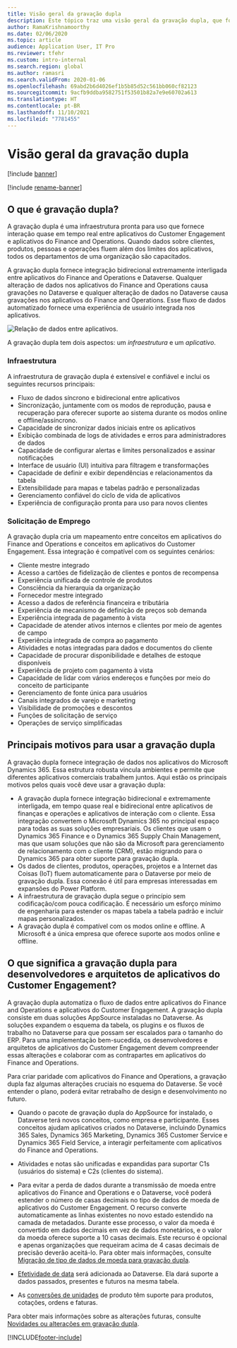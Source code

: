 ```yaml
---
title: Visão geral da gravação dupla
description: Este tópico traz uma visão geral da gravação dupla, que fornece interação quase em tempo real entre aplicativos do Customer Engagement e aplicativos do Finance and Operations.
author: RamaKrishnamoorthy
ms.date: 02/06/2020
ms.topic: article
audience: Application User, IT Pro
ms.reviewer: tfehr
ms.custom: intro-internal
ms.search.region: global
ms.author: ramasri
ms.search.validFrom: 2020-01-06
ms.openlocfilehash: 69abd2b6d4026ef1b5b85d52c561bb060cf82123
ms.sourcegitcommit: 9acfb9ddba9582751f53501b82a7e9e60702a613
ms.translationtype: HT
ms.contentlocale: pt-BR
ms.lasthandoff: 11/10/2021
ms.locfileid: "7781455"
---
```

# <a name="dual-write-overview"></a>Visão geral da gravação dupla

[!include [banner](../../includes/banner.md)]

[!include [rename-banner](~/includes/cc-data-platform-banner.md)]



## <a name="what-is-dual-write"></a>O que é gravação dupla?

A gravação dupla é uma infraestrutura pronta para uso que fornece interação quase em tempo real entre aplicativos do Customer Engagement e aplicativos do Finance and Operations. Quando dados sobre clientes, produtos, pessoas e operações fluem além dos limites dos aplicativos, todos os departamentos de uma organização são capacitados.

A gravação dupla fornece integração bidirecional extremamente interligada entre aplicativos do Finance and Operations e Dataverse. Qualquer alteração de dados nos aplicativos do Finance and Operations causa gravações no Dataverse e qualquer alteração de dados no Dataverse causa gravações nos aplicativos do Finance and Operations. Esse fluxo de dados automatizado fornece uma experiência de usuário integrada nos aplicativos.

![Relação de dados entre aplicativos.](media/dual-write-overview.jpg)

A gravação dupla tem dois aspectos: um *infraestrutura* e um *aplicativo*.

### <a name="infrastructure"></a>Infraestrutura

A infraestrutura de gravação dupla é extensível e confiável e inclui os seguintes recursos principais:

+ Fluxo de dados síncrono e bidirecional entre aplicativos
+ Sincronização, juntamente com os modos de reprodução, pausa e recuperação para oferecer suporte ao sistema durante os modos online e offline/assíncrono.
+ Capacidade de sincronizar dados iniciais entre os aplicativos
+ Exibição combinada de logs de atividades e erros para administradores de dados
+ Capacidade de configurar alertas e limites personalizados e assinar notificações
+ Interface de usuário (UI) intuitiva para filtragem e transformações
+ Capacidade de definir e exibir dependências e relacionamentos da tabela
+ Extensibilidade para mapas e tabelas padrão e personalizadas
+ Gerenciamento confiável do ciclo de vida de aplicativos
+ Experiência de configuração pronta para uso para novos clientes

### <a name="application"></a>Solicitação de Emprego

A gravação dupla cria um mapeamento entre conceitos em aplicativos do Finance and Operations e conceitos em aplicativos do Customer Engagement. Essa integração é compatível com os seguintes cenários:

+ Cliente mestre integrado
+ Acesso a cartões de fidelização de clientes e pontos de recompensa
+ Experiência unificada de controle de produtos
+ Consciência da hierarquia da organização
+ Fornecedor mestre integrado
+ Acesso a dados de referência financeira e tributária
+ Experiência de mecanismo de definição de preços sob demanda
+ Experiência integrada de pagamento à vista
+ Capacidade de atender ativos internos e clientes por meio de agentes de campo
+ Experiência integrada de compra ao pagamento
+ Atividades e notas integradas para dados e documentos do cliente
+ Capacidade de procurar disponibilidade e detalhes de estoque disponíveis
+ Experiência de projeto com pagamento à vista
+ Capacidade de lidar com vários endereços e funções por meio do conceito de participante
+ Gerenciamento de fonte única para usuários
+ Canais integrados de varejo e marketing
+ Visibilidade de promoções e descontos
+ Funções de solicitação de serviço
+ Operações de serviço simplificadas

## <a name="top-reasons-to-use-dual-write"></a>Principais motivos para usar a gravação dupla

A gravação dupla fornece integração de dados nos aplicativos do Microsoft Dynamics 365. Essa estrutura robusta vincula ambientes e permite que diferentes aplicativos comerciais trabalhem juntos. Aqui estão os principais motivos pelos quais você deve usar a gravação dupla:

+ A gravação dupla fornece integração bidirecional e extremamente interligada, em tempo quase real e bidirecional entre aplicativos de finanças e operações e aplicativos de interação com o cliente. Essa integração convertem o Microsoft Dynamics 365 no principal espaço para todas as suas soluções empresariais. Os clientes que usam o Dynamics 365 Finance e o Dynamics 365 Supply Chain Management, mas que usam soluções que não são da Microsoft para gerenciamento de relacionamento com o cliente (CRM), estão migrando para o Dynamics 365 para obter suporte para gravação dupla.
+ Os dados de clientes, produtos, operações, projetos e a Internet das Coisas (IoT) fluem automaticamente para o Dataverse por meio de gravação dupla. Essa conexão é útil para empresas interessadas em expansões do Power Platform.
+ A infraestrutura de gravação dupla segue o princípio sem codificação/com pouca codificação. É necessário um esforço mínimo de engenharia para estender os mapas tabela a tabela padrão e incluir mapas personalizados.
+ A gravação dupla é compatível com os modos online e offline. A Microsoft é a única empresa que oferece suporte aos modos online e offline.

## <a name="what-does-dual-write-mean-for-developers-and-architects-of-customer-engagement-apps"></a><a id="developer-architect"></a>O que significa a gravação dupla para desenvolvedores e arquitetos de aplicativos do Customer Engagement?

A gravação dupla automatiza o fluxo de dados entre aplicativos do Finance and Operations e aplicativos do Customer Engagement. A gravação dupla consiste em duas soluções AppSource instaladas no Dataverse. As soluções expandem o esquema da tabela, os plugins e os fluxos de trabalho no Dataverse para que possam ser escalados para o tamanho do ERP. Para uma implementação bem-sucedida, os desenvolvedores e arquitetos de aplicativos do Customer Engagement devem compreender essas alterações e colaborar com as contrapartes em aplicativos do Finance and Operations.

Para criar paridade com aplicativos do Finance and Operations, a gravação dupla faz algumas alterações cruciais no esquema do Dataverse. Se você entender o plano, poderá evitar retrabalho de design e desenvolvimento no futuro.

+ Quando o pacote de gravação dupla do AppSource for instalado, o Dataverse terá novos conceitos, como empresa e participante. Esses conceitos ajudam aplicativos criados no Dataverse, incluindo Dynamics 365 Sales, Dynamics 365 Marketing, Dynamics 365 Customer Service e Dynamics 365 Field Service, a interagir perfeitamente com aplicativos do Finance and Operations.

+ Atividades e notas são unificadas e expandidas para suportar C1s (usuários do sistema) e C2s (clientes do sistema).

+ Para evitar a perda de dados durante a transmissão de moeda entre aplicativos do Finance and Operations e o Dataverse, você poderá estender o número de casas decimais no tipo de dados de moeda de aplicativos do Customer Engagement. O recurso converte automaticamente as linhas existentes no novo estado estendido na camada de metadados. Durante esse processo, o valor da moeda é convertido em dados decimais em vez de dados monetários, e o valor da moeda oferece suporte a 10 casas decimais. Este recurso é opcional e apenas organizações que requeiram acima de 4 casas decimais de precisão deverão aceitá-lo. Para obter mais informações, consulte [Migração de tipo de dados de moeda para gravação dupla](currrency-decimal-places.md).

+ [Efetividade de data](../../dev-tools/date-effectivity.md) será adicionada ao Dataverse. Ela dará suporte a dados passados, presentes e futuros na mesma tabela.

+ As [conversões de unidades](../../../../supply-chain/pim/tasks/manage-unit-measure.md) de produto têm suporte para produtos, cotações, ordens e faturas.

Para obter mais informações sobre as alterações futuras, consulte [Novidades ou alterações em gravação dupla](whats-new-dual-write.md).



[!INCLUDE[footer-include](../../../../includes/footer-banner.md)]